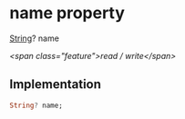 


# name property







[String](https:api.flutter.dev/flutter/dart-core/String-class.html)? name
  
_\<span class="feature"\>read / write\</span\>_






## Implementation

```dart
String? name;
```







